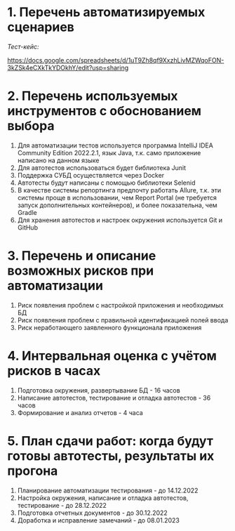 # 1. Перечень автоматизируемых сценариев

*Тест-кейс:*

https://docs.google.com/spreadsheets/d/1uT9Zh8qf9XxzhLivMZWqoFON-3kZSk4eCXkTkYDOkhY/edit?usp=sharing

# 2. Перечень используемых инструментов с обоснованием выбора

1) Для автоматизации тестов используется программа IntelliJ IDEA Community Edition 2022.2.1, язык Java, т.к. само приложение написано на данном языке
1) Для автотестов использоваться будет библиотека Junit
1) Поддержка СУБД осуществляется через Docker
1) Автотесты будут написаны с помощью библиотеки Selenid
1) В качестве системы репортинга предпочту работать Allure, т.к. эти системы проще в использовании, чем Report Portal (не требуется запуск дополнительных контейнеров), и более показательна, чем Gradle
1) Для хранения автотестов и настроек окружения используется Git и GitHub

# 3. Перечень и описание возможных рисков при автоматизации

1) Риск появления проблем с настройкой приложения и необходимых БД
1) Риск появления проблем с правильной идентификацией полей ввода
1) Риск неработающего заявленного функционала приложения

# 4. Интервальная оценка с учётом рисков в часах

1) Подготовка окружения, развертывание БД - 16 часов
1) Написание автотестов, тестирование и отладка автотестов - 36 часов
1) Формирование и анализ отчетов - 4 часа

# 5. План сдачи работ: когда будут готовы автотесты, результаты их прогона

1) Планирование автоматизации тестирования - до 14.12.2022
1) Настройка окружения, написание и отладка автотестов, тестирование - до 28.12.2022
1) Подготовка отчетных документов - до 30.12.2022
1) Доработка и исправление замечаний - до 08.01.2023